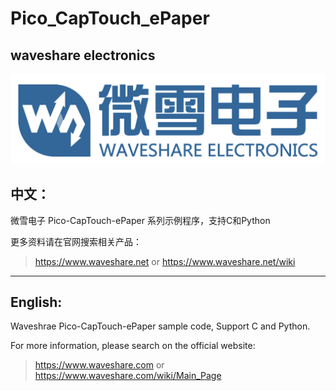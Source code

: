 # Pico_CapTouch_ePaper
## waveshare electronics
![waveshare_logo.png](waveshare_logo.png)

## 中文：
微雪电子 Pico-CapTouch-ePaper 系列示例程序，支持C和Python

更多资料请在官网搜索相关产品：
> https://www.waveshare.net or https://www.waveshare.net/wiki
***
## English:
Waveshrae Pico-CapTouch-ePaper sample code, Support C and Python.

For more information, please search on the official website:
> https://www.waveshare.com or https://www.waveshare.com/wiki/Main_Page

